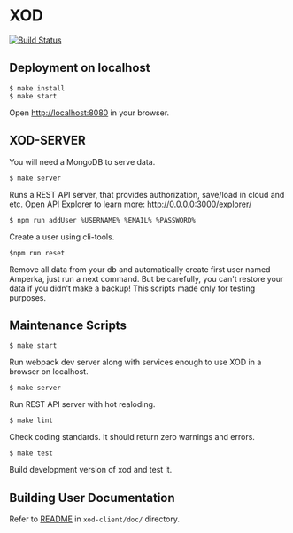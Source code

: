XOD
===

[![Build Status](https://travis-ci.com/amperka/xod.svg?token=qpYnhqFDqibUozbjyas8&branch=master)](https://travis-ci.com/amperka/xod)

Deployment on localhost
-----------------------

    $ make install
    $ make start

Open <http://localhost:8080> in your browser.

XOD-SERVER
----------
You will need a MongoDB to serve data.

    $ make server

Runs a REST API server, that provides authorization, save/load in cloud and etc.
Open API Explorer to learn more: <http://0.0.0.0:3000/explorer/>

    $ npm run addUser %USERNAME% %EMAIL% %PASSWORD%

Create a user using cli-tools.

    $npm run reset

Remove all data from your db and automatically create first user named Amperka,
just run a next command. But be carefully, you can't restore your data if you 
didn't make a backup! This scripts made only for testing purposes.


Maintenance Scripts
-------------------

    $ make start

Run webpack dev server along with services enough to use XOD in a browser on
localhost.

    $ make server

Run REST API server with hot realoding.

    $ make lint

Check coding standards. It should return zero warnings and errors.

    $ make test

Build development version of xod and test it.

Building User Documentation
---------------------------

Refer to [README](xod-client/doc/README.md) in `xod-client/doc/` directory.

